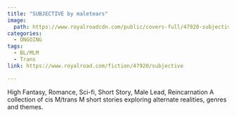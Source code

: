 ```yaml
---
title: "SUBJECTIVE by maletears"
image:
  path: https://www.royalroadcdn.com/public/covers-full/47920-subjective.jpg
categories:
  - ONGOING
tags:
  - BL/MLM
  - Trans
link: https://www.royalroad.com/fiction/47920/subjective

---
```

High Fantasy, Romance, Sci-fi, Short Story, Male Lead, Reincarnation
A collection of cis M/trans M short stories exploring alternate realities, genres and themes.

